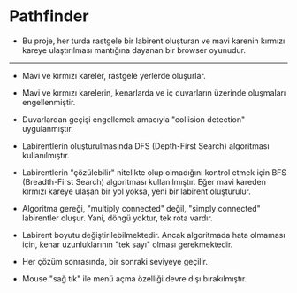 # Pathfinder

- Bu proje, her turda rastgele bir labirent oluşturan ve mavi karenin kırmızı kareye ulaştırılması mantığına dayanan bir browser oyunudur.

***

- Mavi ve kırmızı kareler, rastgele yerlerde oluşurlar.

- Mavi ve kırmızı karelerin, kenarlarda ve iç duvarların üzerinde oluşmaları engellenmiştir.

- Duvarlardan geçişi engellemek amacıyla "collision detection" uygulanmıştır.

- Labirentlerin oluşturulmasında DFS (Depth-First Search) algoritması kullanılmıştır.

- Labirentlerin "çözülebilir" nitelikte olup olmadığını kontrol etmek için BFS (Breadth-First Search) algoritması kullanılmıştır. Eğer mavi kareden kırmızı kareye ulaşan bir yol yoksa, yeni bir labirent oluşturulur.

- Algoritma gereği, "multiply connected" değil, "simply connected" labirentler oluşur. Yani, döngü yoktur, tek rota vardır.

- Labirent boyutu değiştirilebilmektedir. Ancak algoritmada hata olmaması için, kenar uzunluklarının "tek sayı" olması gerekmektedir.

- Her çözüm sonrasında, bir sonraki seviyeye geçilir.

- Mouse "sağ tık" ile menü açma özelliği devre dışı bırakılmıştır.